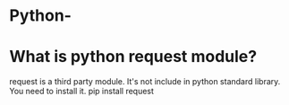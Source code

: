 # Python-

<h1>What is python request module?</h1>
<p>request is a third party module. It's not include in python standard library. You need to install it. pip install request</p>

